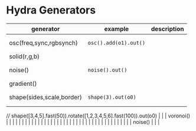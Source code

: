 # Hydra Generators

| generator                 | example                                                                                                      | description |
| ------------------------- | ------------------------------------------------------------------------------------------------------------ | ----------- |
| osc(freq,sync,rgbsynch)   | <pre><code>osc().add(o1).out()</code></pre>                                                                  |             |
| solid(r,g,b)              |                                                                                                              |             |
| noise()                   | <pre><code>noise().out()</code></pre>                                                                        |             |
| gradient()                |                                                                                                              |             |
| shape(sides,scale,border) | <pre><code>shape(3).out(o0)
//
shape([3,4,5].fast(50)).rotate([1,2,3,4,5,6].fast(100)).out(o0)
</code></pre> |             |
| voronoi()                 |                                                                                                              |             |
|                           |                                                                                                              |             |
|                           |                                                                                                              |             |
|                           |                                                                                                              |             |
|                           |                                                                                                              |             |
|                           |                                                                                                              |             |
|                           |                                                                                                              |             |
|                           |                                                                                                              |             |
|                           |                                                                                                              |             |
|                           |                                                                                                              |             |
| noise()                   |                                                                                                              |             |

